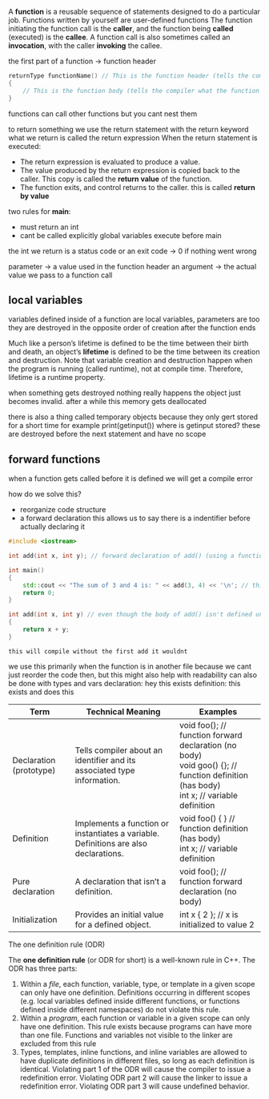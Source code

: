 A **function** is a reusable sequence of statements designed to do a particular job. Functions written by yourself are user-defined functions
The function initiating the function call is the **caller**, and the function being **called** (executed) is the **callee**. A function call is also sometimes called an **invocation**, with the caller **invoking** the callee.

the first part of a function -> function header
```cpp
returnType functionName() // This is the function header (tells the compiler about the existence of the function)
{
    // This is the function body (tells the compiler what the function does)
}
```
functions can call other functions but you cant nest them

to return something we use the return statement with the return keyword what we return is called the return expression
When the return statement is executed:

- The return expression is evaluated to produce a value.
- The value produced by the return expression is copied back to the caller. This copy is called the **return value** of the function.
- The function exits, and control returns to the caller.
this is called **return by value** 

two rules for **main**:
- must return an int
- cant be called explicitly
global variables execute before main

the int we return is a status code or an exit code -> 0 if nothing went wrong 

parameter -> a value used in the function header
an argument -> the actual value we pass to a function call

## local variables
variables defined inside of a function are local variables, parameters are too
they are destroyed in the opposite order of creation after the function ends

Much like a person’s lifetime is defined to be the time between their birth and death, an object’s **lifetime** is defined to be the time between its creation and destruction. Note that variable creation and destruction happen when the program is running (called runtime), not at compile time. Therefore, lifetime is a runtime property.

when something gets destroyed nothing really happens the object just becomes invalid. after a while this memory gets deallocated

there is also a thing called temporary objects because they only gert stored for a short time for example print(getinput()) where is getinput stored? these are destroyed before the next statement and have no scope

## forward functions
when a function gets called before it is defined we will get a compile error

how do we solve this?
- reorganize code structure
- a forward declaration
this allows us to say there is a indentifier before actually declaring it
```cpp
#include <iostream>

int add(int x, int y); // forward declaration of add() (using a function declaration)

int main()
{
    std::cout << "The sum of 3 and 4 is: " << add(3, 4) << '\n'; // this works because we forward declared add() above
    return 0;
}

int add(int x, int y) // even though the body of add() isn't defined until here
{
    return x + y;
}
```
`this will compile without the first add it wouldnt`

we use this primarily when the function is in another file because we cant just reorder the code then, but this might also help with readability
can also be done with types and vars
declaration: hey this exists
definition: this exists and does this

| Term                    | Technical Meaning                                                                         | Examples                                                                                                                                       |
| ----------------------- | ----------------------------------------------------------------------------------------- | ---------------------------------------------------------------------------------------------------------------------------------------------- |
| Declaration (prototype) | Tells compiler about an identifier and its associated type information.                   | void foo(); // function forward declaration (no body)  <br>void goo() {}; // function definition (has body)  <br>int x; // variable definition |
| Definition              | Implements a function or instantiates a variable.  <br>Definitions are also declarations. | void foo() { } // function definition (has body)  <br>int x; // variable definition                                                            |
| Pure declaration        | A declaration that isn’t a definition.                                                    | void foo(); // function forward declaration (no body)                                                                                          |
| Initialization          | Provides an initial value for a defined object.                                           | int x { 2 }; // x is initialized to value 2                                                                                                    |

The one definition rule (ODR)[](https://www.learncpp.com/cpp-tutorial/forward-declarations/#ODR)

The **one definition rule** (or ODR for short) is a well-known rule in C++. The ODR has three parts:

1. Within a _file_, each function, variable, type, or template in a given scope can only have one definition. Definitions occurring in different scopes (e.g. local variables defined inside different functions, or functions defined inside different namespaces) do not violate this rule.
2. Within a _program_, each function or variable in a given scope can only have one definition. This rule exists because programs can have more than one file. Functions and variables not visible to the linker are excluded from this rule
3. Types, templates, inline functions, and inline variables are allowed to have duplicate definitions in different files, so long as each definition is identical. 
Violating part 1 of the ODR will cause the compiler to issue a redefinition error. Violating ODR part 2 will cause the linker to issue a redefinition error. Violating ODR part 3 will cause undefined behavior.